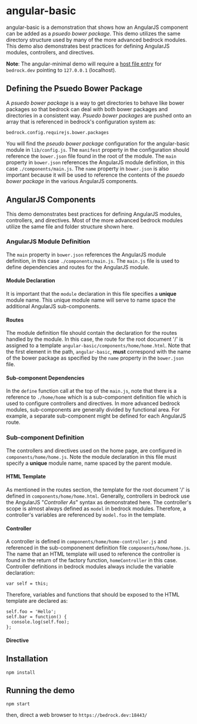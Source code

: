 # angular-basic
angular-basic is a demonstration that shows how an AngularJS component can
be added as a _psuedo bower package_.  This demo utilizes the same directory
structure used by many of the more advanced bedrock modules.  This demo also
demonstrates best practices for defining AngularJS modules, controllers,
and directives.

**Note**:  The angular-minimal demo will require a [host file entry][] for
`bedrock.dev` pointing to `127.0.0.1` (localhost).
## Defining the Psuedo Bower Package
A _psuedo bower package_ is a way to get directories to behave like bower
packages so that bedrock can deal with both bower packages and directories in
a consistent way.  _Psuedo bower packages_ are pushed onto an array that is referenced in bedrock's configuration system as:
```
bedrock.config.requirejs.bower.packages
```
You will find the _pseudo bower package_ configuration for the angular-basic
module in `lib/config.js`.  The `manifest` property in the configuration should
reference the `bower.json` file found in the root of the module.  The `main`
property in `bower.json` references the AngularJS module definition, in
this case `./components/main.js`.  The `name` property in `bower.json` is also
important because it will be used to reference the contents of the _psuedo
bower package_ in the various AngularJS components.
## AngularJS Components
This demo demonstrates best practices for defining AngularJS modules,
controllers, and directives.  Most of the more advanced bedrock modules utilize
the same file and folder structure shown here.
### AngularJS Module Definition
The `main` property in `bower.json` references the AngularJS module definition,
in this case `./components/main.js`.  The `main.js` file is used to define
dependencies and routes for the AngularJS module.
#### Module Declaration
It is important that the `module` declaration in this file specifies a **unique** module name.  This unique module name will serve to name space the additional AngularJS sub-components.
#### Routes
The module definition file should contain the declaration for the routes handled
by the module.  In this case, the route for the root document '/' is assigned to
a template `angular-basic/components/home/home.html`.  Note that the first
element in the path, `angular-basic`, **must** correspond with the name of the
bower package as specified by the `name` property in the `bower.json` file.
#### Sub-component Dependencies
In the `define` function call at the top of the `main.js`, note that there is
a reference to `./home/home` which is a sub-component definition file which
is used to configure controllers and directives.  In more advanced
bedrock modules, sub-components are generally divided by functional area.  For
example, a separate sub-component might be defined for each AngularJS route.
### Sub-component Definition
The controllers and directives used on the home page, are configured in
`components/home/home.js`.  Note the module declaration in this file must
specify a **unique** module name, name spaced by the parent module.
#### HTML Template
As mentioned in the routes section, the template for the root document '/' is
defined in `components/home/home.html`.  Generally, controllers in bedrock use the AngularJS "_Controller As_" syntax as demonstrated here.  The controller's
scope is almost always defined as `model` in bedrock modules.  Therefore,
a controller's variables are referenced by `model.foo` in the template.
#### Controller
A controller is defined in `components/home/home-controller.js` and referenced
in the sub-componenent definition file `components/home/home.js`.  The name
that an HTML template will used to reference the controller is found in the
return of the factory function, `homeController` in this case.  Controller
definitions in bedrock modules always include the variable declaration:
```
var self = this;
```
Therefore, variables and functions that should be exposed to the HTML template
are declared as:
```
self.foo = 'Hello';
self.bar = function() {
  console.log(self.foo);
};
```

#### Directive

## Installation
```
npm install
```
## Running the demo
```
npm start
```
then, direct a web browser to `https://bedrock.dev:18443/`

[host file entry]:http://www.howtogeek.com/howto/27350/beginner-geek-how-to-edit-your-hosts-file/
